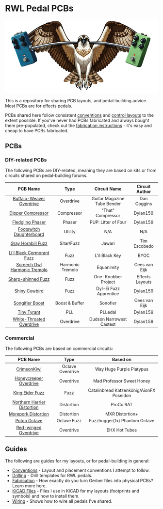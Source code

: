 # RWL Pedal PCBs

![RWL Pedals Mascot, an Osprey](images/osprey.png)

This is a repository for sharing PCB layouts, and pedal-building advice. Most PCBs are for effects pedals.

PCBs shared here follow consistent [conventions](instructions/CONVENTIONS.md) and [control layouts](instructions/DRILLING.md) to the extent possible. If you've never had PCBs fabricated and always bought them pre-populated, check out the [fabrication instructions](instructions/FABRICATION.md) - it's easy and cheap to have PCBs fabricated.

## PCBs

### DIY-related PCBs
The following PCBs are DIY-related, meaning they are based on kits or from circuits shared on pedal-building forums.

|                          PCB Name                           |       Type       |        Circuit Name         | Circuit Author  |
| :---------------------------------------------------------: | :--------------: | :-------------------------: | :-------------: |
|    [Buffalo-Weaver Overdrive](/BuffaloWeaverOverdrive/)     |    Overdrive     | Guitar Magazine Tube Bender |   Dan Coggins   |
|           [Dipper Compressor](/DipperCompressor/)           |    Compressor    |      "That" Compressor      |    Dylan159     |
|            [Fledgling Phaser](/FledglingPhaser/)            |      Phaser      |     PUP: Litter of Four     |    Dylan159     |
|    [Footswitch Daughterboard](/FootswitchDaughterboard/)    |     Utility      |             N/A             |       N/A       |
|          [Gray Hornbill Fuzz](/GrayHornbillFuzz/)           |    Sitar/Fuzz    |           Jawari            |  Tim Escobedo   |
|    [Li'l Black Cormorant Fuzz](/LilBlackCormorantFuzz/)     |       Fuzz       |       L'il Black Key        |      BYOC       |
| [Screech Owl Harmonic Tremolo](/ScreechOwlHarmonicTremolo/) | Harmonic Tremolo |         Equanimity          |  Cees van Eijk  |
|          [Sharp-shinned Fuzz](/SharpShinnedFuzz/)           |       Fuzz       |     One-Knobber Project     | Effects Layouts |
|               [Shiny Cowbird](/ShinyCowbird/)               |       Fuzz       |   Dyl-Ei Fuzz Apprentice    |    Dylan159     |
|             [Songifier Boost](/SongifierBoost/)              |  Boost & Buffer  |          Sonofier           |  Cees van Eijk  |
|               [Tiny Tyrant](/TinyTyrantPll/)                |       PLL        |           PLLedal           |    Dylan159     |
|    [White-Throated Overdrive](/WhiteThroatedOverdrive/)     |    Overdrive     |  Dudson Narrowest Castest   |    Dylan159     |

### Commercial

The following PCBs are based on commercial circuits:

|                          PCB Name                          |       Type       |                 Based on                 |
| :--------------------------------------------------------: | :--------------: | :--------------------------------------: |
|           [CrimsonKiwi](/CrimsonKiwiOverdrive/)            | Octave Overdrive |         Way Huge Purple Platypus         |
|     [Honeycreeper Overdrive](/HoneycreeperOverdrive/)      |    Overdrive     |        Mad Professor Sweet Honey         |
|             [King Eider Fuzz](/KingEiderFuzz/)             |       Fuzz       | Catalinbread Katzenkönig/AionFX Poseidon |
| [Northern Harrier Distortion](/NorthernHarrierDistortion/) |    Distortion    |                ProCo RAT                 |
|        [Morepork Distortion](/MoreporkDistortion/)         |    Distortion    |             MXR Distortion+              |
|               [Potoo Octave](/PotooOctave/)                |   Octave Fuzz    |      Fuzzhugger(fx) Phantom Octave       |
|        [Red-winged Overdrive](/RedwingedOverdrive/)        |    Overdrive     |              EHX Hot Tubes               |

## Guides

The following are guides for my layouts, or for pedal-building in general:

* [Conventions](instructions/CONVENTIONS.md) - Layout and placement conventions I attempt to follow.
* [Drilling](instructions/DRILLING.md) - Drill templates for RWL pedals.
* [Fabrication](instructions/FABRICATION.md) - How exactly do you turn Gerber files into physical PCBs? Learn more here.
* [KiCAD Files](KiCAD/KICAD_SETUP.md) - Files I use in KiCAD for my layouts (footprints and symbols) and how to install them.
* [Wiring](instructions/WIRING.md) - Shows how to wire all pedals I've shared.